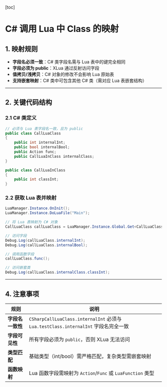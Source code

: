 [toc]

# C# 调用 Lua 中 Class 的映射

## 1. 映射规则

- **字段名必须一致**：C# 类字段名需与 Lua 表中的键完全相同  
- **字段必须为 public**：XLua 通过反射访问字段  
- **值拷贝/浅拷贝**：C# 对象的修改不会影响 Lua 原始表  
- **支持嵌套映射**：C# 类中可包含其他 C# 类（需对应 Lua 表嵌套结构）

---

## 2. 关键代码结构

### 2.1 C# 类定义
```csharp
// 必须与 Lua 表字段名一致，且为 public
public class CallLuaClass
{
    public int internalInt;
    public bool internalBool;
    public Action func;
    public CallLuaInClass internalClass;
}

public class CallLuaInClass
{
    public int classInt;
}
```

### 2.2 获取 Lua 表并映射
```csharp
LuaManager.Instance.OnInit();
LuaManager.Instance.DoLuaFile("Main");

// 将 Lua 表映射为 C# 对象
CallLuaClass callLuaClass = LuaManager.Instance.Global.Get<CallLuaClass>("testClass");

// 访问字段
Debug.Log(callLuaClass.internalInt);
Debug.Log(callLuaClass.internalBool);

// 调用函数字段
callLuaClass.func();

// 访问嵌套类
Debug.Log(callLuaClass.internalClass.classInt);
```

---

## 4. 注意事项

| 规则             | 说明                                                         |
| ---------------- | ------------------------------------------------------------ |
| **字段名一致性** | `CSharpCallLuaClass.internalInt` 必须与 `Lua.testClass.internalInt` 字段名完全一致 |
| **字段可见性**   | 所有字段必须为 `public`，否则 XLua 无法访问                  |
| **类型匹配**     | 基础类型（int/bool）需严格匹配，复杂类型需嵌套映射           |
| **函数映射**     | Lua 函数字段需映射为 `Action`/`Func` 或 `LuaFunction` 类型   |
